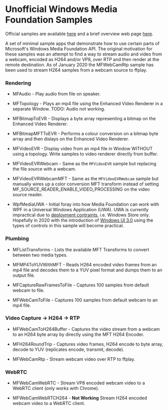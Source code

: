 # Unofficial Windows Media Foundation Samples

Official samples are available [here](https://github.com/microsoft/Windows-classic-samples/tree/master/Samples/Win7Samples/multimedia/mediafoundation) and a brief overview web page [here](https://docs.microsoft.com/en-us/windows/win32/medfound/media-foundation-sdk-samples).

A set of minimal sample apps that demonstrate how to use certain parts of Microsoft's Windows Media Foundation API. The original motivation for these samples was an attempt to find a way to stream audio and video from a webcam, encoded as H264 and/or VP8, over RTP and then render at the remote destination. As of January 2020 the MFWebCamRtp sample has been used to stream H264 samples from a webcam source to ffplay.

### Rendering

 - MFAudio - Play audio from file on speaker.
 
 - MFTopology - Plays an mp4 file using the Enhanced Video Renderer in a separate Window. TODO: Audio not working.
 
 - MFBitmapToEVR - Displays a byte array representing a bitmap on the Enhanced Video Renderer.
 
 - MFBitmapMFTToEVR - Performs a colour conversion on a bitmap byte array and then dislays on the Enhanced Video Renderer. 
 
 - MFVideoEVR - Display video from an mp4 file in Window WITHOUT using a topology. Write samples to video renderer directly from buffer.
 
 - MFVideoEVRWebcam - Same as the `MFVideoEVR` sample but replacing the file source with a webcam.
 
 - MFVideoEVRWebcamMFT - Same as the `MFVideoEVRWebcam` sample but manually wires up a color conversion MFT transform instead of setting MF_SOURCE_READER_ENABLE_VIDEO_PROCESSING on the video source reader.  
 
 - WpfMediaUWA - Initial foray into how Media Foundation can work with WPF in a Universal Windows Application (UWA). UWA is currently impractical due to [deployment contraints](https://docs.microsoft.com/en-us/windows/apps/desktop/choose-your-platform), i.e. Windows Store only. Hopefully in 2020 with the introduction of [Windows UI 3.0](https://docs.microsoft.com/en-us/uwp/toolkits/) using the types of controls in this sample will become practical.
 
### Plumbing

 - MFListTransforms - Lists the available MFT Transforms to convert between two media types.
 
 - MFMP4ToYUVWithMFT - Reads H264 encoded video frames from an mp4 file and decodes them to a YUV pixel format and dumps them to an output file.
 
 - MFCaptureRawFramesToFile - Captures 100 samples from default webcam to file.
 
 - MFWebCamToFile - Captures 100 samples from default webcam to an mp4 file.

### Video Capture -> H264 -> RTP

 - MFWebCamToH264Buffer - Captures the video stream from a webcam to an H264 byte array by directly using the MFT H264 Encoder.

 - MFH264RoundTrip - Captures video frames, H264 encode to byte array, decode to YUV (replicates encode, transmit, decode).

 - MFWebCamRtp - Stream webcam video over RTP to ffplay.
 
### WebRTC
 
 - MFWebCamWebRTC - Stream VP8 encoded webcam video to a WebRTC client (only works with Chrome).
 
 - MFWebCamWebRTCH264 - **Not Working** Stream H264 encoded webcam video to a WebRTC client.
 
 

 

